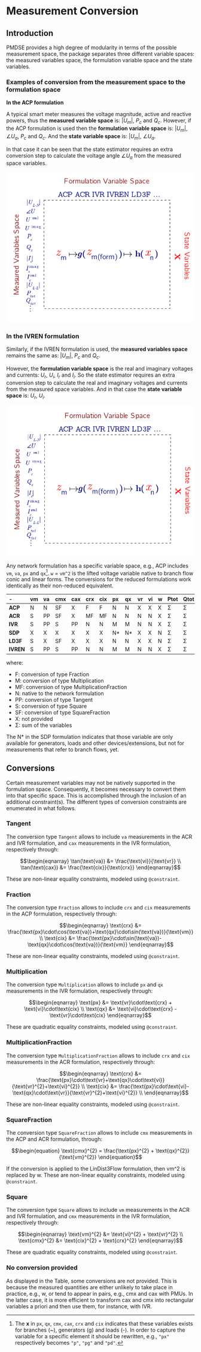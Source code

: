 # Measurement Conversion

## Introduction


PMDSE provides a high degree of modularity in terms of the possible measurement space, the package separates three different variable spaces: the measured variables space, the formulation variable space and the state variables. 
 
### Examples of conversion from the measurement space to the formulation space

**In the ACP formulation**

A typical smart meter measures the voltage magnitude, active and reactive powers, thus the **measured variable space** is: $|U_{m}|$, $P_c$ and $Q_c$.
However, if the ACP formulation is used then the **formulation variable space** is: $|U_{m}|$, $\angle U_{a}$, $P_c$ and $Q_c$.
And the **state variable space** is: $|U_{m}|$, $\angle U_{a}$.

In that case it can be seen that the state estimator requires an extra conversion step to calculate the voltage angle $\angle U_{a}$ from the measured space variables.

![ACP-Conv-gif](ACP-Conv-once.gif)


### In the IVREN formulation

Similarly, if the IVREN formulation is used, the  **measured variables space** remains the same as: $|U_{m}|$, $P_c$ and $Q_c$.

However, the **formulation variable space** is the real and imaginary voltages and currents: $U_{r}$, $U_{i}$, $I_{r}$ and $I_{i}$. So the state estimator requires an extra conversion step to calculate the real and imaginary voltages and currents from the measured space variables. And in that case the **state variable space** is: $U_{r}$, $U_{i}$.

![IVREN-Conv-gif](IVR-anim-once.gif)




Any network formulation has a specific variable space, e.g., ACP includes `vm`,
`va`, `px` and `qx`[^1]. `w` = `vm^2` is the lifted voltage variable native to branch flow conic and linear forms.
The conversions for the reduced formulations work identically as their non-reduced equivalent.

[^1]: The **x** in `px`, `qx`, `cmx`, `cax`, `crx` and `cix`
      indicates that these variables exists for branches (~), generators (g) and
      loads (-). In order to capture the variable for a specific element it
      should be rewritten, e.g., `"px"` respectively becomes `"p"`, `"pg"` and
      `"pd"`.



| -         | vm  | va  | cmx | cax | crx | cix | px  | qx  | vr  | vi  |  w  | Ptot | Qtot | vll |
| :-------- | :-- | :-- | :-- | :-- | :-- | :-- | :-- | :-- | :-- | :-- | :-- | :--  | :--  | :-- |
| **ACP**   | N   | N   | SF  | X   | F   | F   | N   | N   | X   | X   |  X  |  Σ   |  Σ   |  S  |
| **ACR**   | S  | PP   | SF  | X   | MF  | MF  | N   | N   | N   | N   |  X  |  Σ   |  Σ   |     |
| **IVR**   | S  | PP   | S   | PP  | N   | N   | M   | M   | N   | N   |  X  |  Σ   |  Σ   |  S  |
| **SDP**   | X  |  X   | X   | X   | X   | X   | N*  | N*  | X   | X   |  N  |  Σ   |  Σ   |     |
| **LD3F**  | S  |  X   | SF  | X   | X   | X   | N   | N   | X   | X   |  N  |  Σ   |  Σ   |     |
| **IVREN** | S  | PP   | S   | PP  | N   | N   | M   | M   | N   | N   |  X  |  Σ   |  Σ   |  S  |

where:
- F:  conversion of type Fraction
- M:  conversion of type Multiplication
- MF: conversion of type MultiplicationFraction
- N:  native to the network formulation
- PP: conversion of type Tangent
- S: conversion of type Square
- SF: conversion of type SquareFraction
- X:  not provided
- Σ:  sum of the variables

The N* in the SDP formulation indicates that those variable are only available for
generators, loads and other devices/extensions, but not for measurements that
refer to branch flows, yet.

## Conversions

Certain measurement variables may not be natively supported in the formulation
space. Consequently, it becomes necessary to convert them into that specific
space. This is accomplished through the inclusion of an additional
constraint(s). The different types of conversion constraints are enumerated in
what follows.

### Tangent

The conversion type `Tangent`  allows to include `va` measurements in the
ACR and IVR formulation, and `cax` measurements in the IVR formulation,
respectively through:
```math
\begin{eqnarray}
      \tan(\text{va})   &= \frac{\text{vi}}{\text{vr}}              \\
      \tan(\text{cax})  &= \frac{\text{cix}}{\text{crx}}
\end{eqnarray}
```
These are non-linear equality constraints, modeled using `@constraint`.

### Fraction

The conversion type `Fraction` allows to include `crx` and `cix` measurements
in the ACP formulation, respectively through:
```math
\begin{eqnarray}
      \text{crx} &= \frac{\text{px}\cdot\cos(\text{va})+\text{qx}\cdot\sin(\text{va})}{\text{vm}} \\
      \text{cix} &= \frac{\text{px}\cdot\sin(\text{va})-\text{qx}\cdot\cos(\text{va})}{\text{vm}}
\end{eqnarray}
```
These are non-linear equality constraints, modeled using `@constraint`.

### Multiplication

The conversion type `Multiplication` allows to include `px` and `qx`
measurements in the IVR formulation, respectively through:
```math
\begin{eqnarray}
      \text{px} &= \text{vr}\cdot\text{crx} + \text{vi}\cdot\text{cix} \\
      \text{qx} &= \text{vi}\cdot\text{crx} - \text{vr}\cdot\text{cix}
\end{eqnarray}
```
These are quadratic equality constraints, modeled using `@constraint`.

### MultiplicationFraction

The conversion type `MultiplicationFraction` allows to include `crx` and `cix`
measurements in the ACR formulation, respectively through:
```math
\begin{eqnarray}
      \text{crx} &= \frac{\text{px}\cdot\text{vr}+\text{qx}\cdot\text{vi}}{\text{vr}^{2}+\text{vi}^{2}} \\
      \text{cix} &= \frac{\text{px}\cdot\text{vi}-\text{qx}\cdot\text{vr}}{\text{vr}^{2}+\text{vi}^{2}} \\
\end{eqnarray}
```
These are non-linear equality constraints, modeled using `@constraint`.

### SquareFraction

The conversion type `SquareFraction` allows to include `cmx` measurements in the ACP and ACR
formulation, through:
```math
\begin{equation}
      \text{cmx}^{2} = \frac{\text{px}^{2} + \text{qx}^{2}}{\text{vm}^{2}}  
\end{equation}
```
If the conversion is applied to the LinDist3Flow formulation, then vm^2 is replaced by w.
These are non-linear equality constraints, modeled using `@constraint`.

### Square

The conversion type `Square` allows to include `vm` measurements in the
ACR and IVR formulation, and `cmx` measurements in the IVR
formulation, respectively through:
```math
\begin{eqnarray}
      \text{vm}^{2}     &= \text{vi}^{2} + \text{vr}^{2}                  \\
      \text{cmx}^{2}    &= \text{cix}^{2} + \text{crx}^{2}    
\end{eqnarray}
```
These are quadratic equality constraints, modeled using `@constraint`.

### No conversion provided
As displayed in the Table, some conversions are not provided. This is because the measured quantities are either unlikely to take place in practice, e.g., w, or tend to appear in pairs, e.g., cmx and cax with PMUs. In the latter case, it is more efficient to transform cax and cmx into rectangular variables a priori and then use them, for instance, with IVR.
